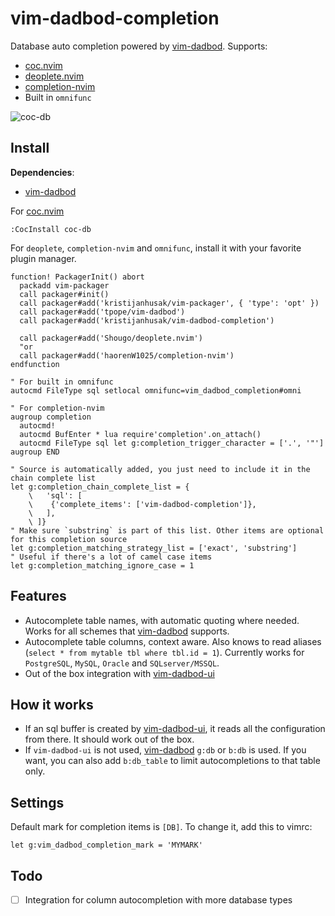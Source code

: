 # vim-dadbod-completion

Database auto completion powered by [vim-dadbod](https://github.com/tpope/vim-dadbod).
Supports:
* [coc.nvim](https://github.com/neoclide/coc.nvim)
* [deoplete.nvim](https://github.com/Shougo/deoplete.nvim)
* [completion-nvim](https://github.com/haorenW1025/completion-nvim)
* Built in `omnifunc`

![coc-db](https://user-images.githubusercontent.com/1782860/78941173-717f6680-7ab7-11ea-91b3-18bf178b3735.gif)

## Install

**Dependencies**:
* [vim-dadbod](https://github.com/tpope/vim-dadbod)

For [coc.nvim](https://github.com/neoclide/coc.nvim)
```
:CocInstall coc-db
```

For `deoplete`, `completion-nvim` and `omnifunc`, install it with your favorite plugin manager.

```vimL
function! PackagerInit() abort
  packadd vim-packager
  call packager#init()
  call packager#add('kristijanhusak/vim-packager', { 'type': 'opt' })
  call packager#add('tpope/vim-dadbod')
  call packager#add('kristijanhusak/vim-dadbod-completion')

  call packager#add('Shougo/deoplete.nvim')
  "or
  call packager#add('haorenW1025/completion-nvim')
endfunction

" For built in omnifunc
autocmd FileType sql setlocal omnifunc=vim_dadbod_completion#omni

" For completion-nvim
augroup completion
  autocmd!
  autocmd BufEnter * lua require'completion'.on_attach()
  autocmd FileType sql let g:completion_trigger_character = ['.', '"']
augroup END

" Source is automatically added, you just need to include it in the chain complete list
let g:completion_chain_complete_list = {
    \   'sql': [
    \    {'complete_items': ['vim-dadbod-completion']},
    \   ],
    \ ]}
" Make sure `substring` is part of this list. Other items are optional for this completion source
let g:completion_matching_strategy_list = ['exact', 'substring']
" Useful if there's a lot of camel case items
let g:completion_matching_ignore_case = 1
```

## Features
* Autocomplete table names, with automatic quoting where needed. Works for all schemes that [vim-dadbod](https://github.com/tpope/vim-dadbod) supports.
* Autocomplete table columns, context aware. Also knows to read aliases (`select * from mytable tbl where tbl.id = 1`). Currently works for `PostgreSQL`, `MySQL`, `Oracle` and `SQLserver/MSSQL`.
* Out of the box integration with [vim-dadbod-ui](https://github.com/kristijanhusak/vim-dadbod-ui)

## How it works
* If an sql buffer is created by [vim-dadbod-ui](https://github.com/kristijanhusak/vim-dadbod-ui), it reads all the configuration from there. It should work out of the box.
* If `vim-dadbod-ui` is not used, [vim-dadbod](https://github.com/tpope/vim-dadbod) `g:db` or `b:db` is used. If you want, you can also add `b:db_table` to limit autocompletions to that table only.

## Settings
Default mark for completion items is `[DB]`. To change it, add this to vimrc:
```
let g:vim_dadbod_completion_mark = 'MYMARK'
```

## Todo
* [ ] Integration for column autocompletion with more database types
